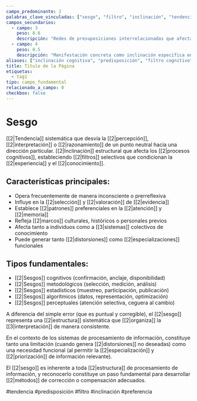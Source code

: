 ```yaml
---
campo_predominante: 2
palabras_clave_vinculadas: ["sesgo", "filtro", "inclinación", "tendencia", "predisposición"]
campos_secundarios:
  - campo: 3
    peso: 0.6
    descripción: "Redes de presuposiciones interrelacionadas que afectan la interpretación"
  - campo: 4
    peso: 0.5
    descripción: "Manifestación concreta como inclinación específica en procesos"
aliases: ["inclinación cognitiva", "predisposición", "filtro cognitivo"]
title: Titulo de la Página
etiquetas:
  - tag1
tipo: campo_fundamental
relacionado_a_campo: 0
checkbox: false
---
```

# Sesgo

[[2|Tendencia]] sistemática que desvía la [[2|percepción]], [[2|interpretación]] o [[2|razonamiento]] de un punto neutral hacia una dirección particular. [[2|Inclinación]] estructural que afecta los [[2|procesos cognitivos]], estableciendo [[2|filtros]] selectivos que condicionan la [[2|experiencia]] y el [[2|conocimiento]].

## Características principales:

- Opera frecuentemente de manera inconsciente o prerreflexiva
- Influye en la [[2|selección]] y [[2|valoración]] de [[2|evidencia]]
- Establece [[2|patrones]] preferenciales en la [[2|atención]] y [[2|memoria]]
- Refleja [[2|marcos]] culturales, históricos o personales previos
- Afecta tanto a individuos como a [[3|sistemas]] colectivos de conocimiento
- Puede generar tanto [[2|distorsiones]] como [[2|especializaciones]] funcionales

## Tipos fundamentales:

- [[2|Sesgos]] cognitivos (confirmación, anclaje, disponibilidad)
- [[2|Sesgos]] metodológicos (selección, medición, análisis)
- [[2|Sesgos]] estadísticos (muestreo, participación, publicación)
- [[2|Sesgos]] algorítmicos (datos, representación, optimización)
- [[2|Sesgos]] perceptuales (atención selectiva, ceguera al cambio)

A diferencia del simple error (que es puntual y corregible), el [[2|sesgo]] representa una [[2|estructura]] sistemática que [[2|organiza]] la [[3|interpretación]] de manera consistente. 

En el contexto de los sistemas de procesamiento de información, constituye tanto una limitación (cuando genera [[2|distorsiones]] no deseadas) como una necesidad funcional (al permitir la [[2|especialización]] y [[2|priorización]] de información relevante).

El [[2|sesgo]] es inherente a toda [[2|estructura]] de procesamiento de información, y reconocerlo constituye un paso fundamental para desarrollar [[2|métodos]] de corrección o compensación adecuados.

#tendencia #predisposición #filtro #inclinación #preferencia
